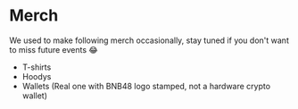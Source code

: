 # Merch

We used to make following merch occasionally, stay tuned if you don't want to miss future events :joy:

* T-shirts
* Hoodys
* Wallets (Real one with BNB48 logo stamped, not a hardware crypto wallet)
